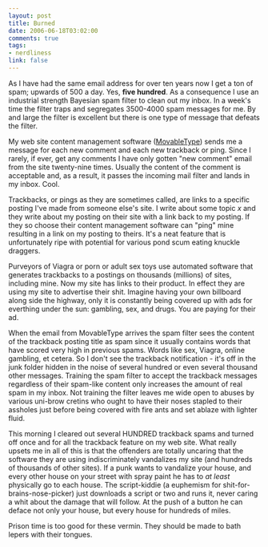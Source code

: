 ```yaml
--- 
layout: post
title: Burned
date: 2006-06-18T03:02:00
comments: true
tags:
- nerdliness
link: false
---
```

As I have had the same email address for over ten years now I get a ton of spam; upwards of 500 a day. Yes, <strong>five hundred</strong>. As a consequence I use an industrial strength Bayesian spam filter to clean out my inbox. In a week's time the filter traps and segregates 3500-4000 spam messages for me. By and large the filter is excellent but there is one type of message that defeats the filter.

My web site content management software (<a href="http://movabletype.org" title="moveabletype">MovableType</a>) sends me a message for each new comment and each new trackback or ping. Since I rarely, if ever, get any comments I have only gotten "new comment" email from the site twenty-nine times. Usually the content of the comment is acceptable and, as a result, it passes the incoming mail filter and lands in my inbox. Cool.

Trackbacks, or pings as they are sometimes called, are links to a specific posting I've made from someone else's site. I write about some topic <em>x</em> and they write about my posting on their site with a link back to my posting. If they so choose their content management software can "ping" mine resulting in a link on my posting to theirs. It's a neat feature that is unfortunately ripe with potential for various pond scum eating knuckle draggers.

Purveyors of Viagra or porn or adult sex toys use automated software that generates trackbacks to a postings on thousands (millions) of sites, including mine. Now my site has links to their product. In effect they are using my site to advertise their shit. Imagine having your own billboard along side the highway, only it is constantly being covered up with ads for everthing under the sun: gambling, sex, and drugs. You are paying for their ad.

When the email from MovableType arrives the spam filter sees the content of the trackback posting title as spam since it usually contains words that have scored very high in previous spams. Words like sex, Viagra, online gambling, et cetera. So I don't see the trackback notification - it's off in the junk folder hidden in the noise of several hundred or even several thousand other messages. Training the spam filter to accept the trackback messages regardless of their spam-like content only increases the amount of real spam in my inbox. Not training the filter leaves me wide open to abuses by various uni-brow cretins who ought to have their noses stapled to their assholes just before being covered with fire ants and set ablaze with lighter fluid.

This morning I cleared out several HUNDRED trackback spams and turned off once and for all the trackback feature on my web site. What really upsets me in all of this is that the offenders are totally uncaring that the software they are using indiscriminately vandalizes my site (and hundreds of thousands of other sites). If a punk wants to vandalize your house, and every other house on your street with spray paint he has to <em>at least</em> physically go to each house. The script-kiddie (a euphemism for shit-for-brains-nose-picker) just downloads a script or two and runs it, never caring a whit about the damage that will follow. At the push of a button he can deface not only your house, but every house for hundreds of miles.

Prison time is too good for these vermin. They should be made to bath lepers with their tongues.

